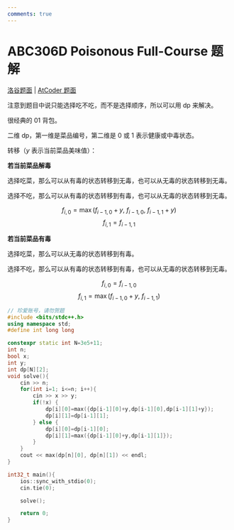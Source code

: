```yaml
---
comments: true
---
```


# ABC306D Poisonous Full-Course 题解

[洛谷题面](https://www.luogu.com.cn/problem/AT_abc306_d) | [AtCoder 题面](https://atcoder.jp/contests/abc306/tasks/abc306_d)

注意到题目中说只能选择吃不吃，而不是选择顺序，所以可以用 dp 来解决。

很经典的 01 背包。

二维 dp，第一维是菜品编号，第二维是 $0$ 或 $1$ 表示健康或中毒状态。

转移（$y$ 表示当前菜品美味值）：

**若当前菜品解毒**

选择吃菜，那么可以从有毒的状态转移到无毒，也可以从无毒的状态转移到无毒。

选择不吃，那么可以从有毒的状态转移到有毒，也可以从无毒的状态转移到无毒。

$$f_{i, 0} = \max(f_{i-1, 0}+y,\ f_{i-1, 0},\ f_{i-1, 1}+y)$$
$$f_{i, 1} = f_{i-1, 1}$$

**若当前菜品有毒**

选择吃菜，那么可以从无毒的状态转移到有毒。

选择不吃，那么可以从有毒的状态转移到有毒，也可以从无毒的状态转移到无毒。

$$f_{i, 0} = f_{i-1, 0}$$
$$f_{i, 1} = \max(f_{i-1, 0}+y,\ f_{i-1, 1})$$

``` cpp
// 珍爱账号，请勿贺题
#include <bits/stdc++.h>
using namespace std;
#define int long long

constexpr static int N=3e5+11;
int n;
bool x;
int y;
int dp[N][2];
void solve(){
    cin >> n;
    for(int i=1; i<=n; i++){
        cin >> x >> y;
        if(!x) {
            dp[i][0]=max({dp[i-1][0]+y,dp[i-1][0],dp[i-1][1]+y});
            dp[i][1]=dp[i-1][1];
        } else {
            dp[i][0]=dp[i-1][0];
            dp[i][1]=max({dp[i-1][0]+y,dp[i-1][1]});
        }
    }
    cout << max(dp[n][0], dp[n][1]) << endl;
}

int32_t main(){
    ios::sync_with_stdio(0);
    cin.tie(0);

    solve();

    return 0;
}
```